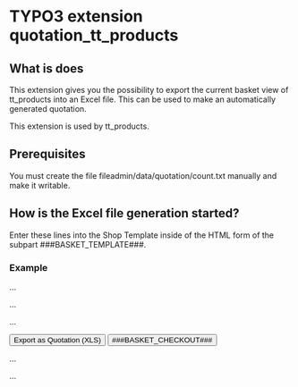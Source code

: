 # TYPO3 extension quotation_tt_products

## What is does

This extension gives you the possibility to export the current basket view of tt_products into an Excel file. This can be used to make an automatically generated quotation.

This extension is used by tt_products.


## Prerequisites

You must create the file fileadmin/data/quotation/count.txt manually and make it writable.


## How is the Excel file generation started?

Enter these lines into the Shop Template inside of the HTML form of the subpart ###BASKET_TEMPLATE###.

### Example

<!-- ###BASKET_TEMPLATE### begin -->

...


<script>
function anexport() {
 document.warenkorbform.action = "###FORM_URL###&amp;eID=export_excel";
 document.warenkorbform.submit();
 document.warenkorbform.action = "###FORM_URL###";
}
</script>

...

<form method="post" action="###FORM_URL###" name="warenkorbform">

...

<input type="button" name="ex" value="Export as Quotation (XLS)" onclick="anexport();">

<input type="submit" name="products_info" value="###BASKET_CHECKOUT###" onclick="this.form.action='###FORM_URL_INFO###';">

...
</form>
...

<!-- ###BASKET_TEMPLATE### end -->





